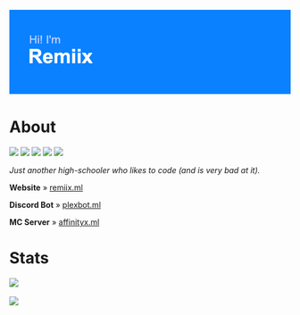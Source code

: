 ![Hi! I'm Remiix](header.png)

# About
![](https://img.shields.io/badge/OS-MacOS%2011%20+%20Windows%2010-blue) ![](https://img.shields.io/badge/Languages-JavaScript%20%2B%20HTML%2FCSS-blue) ![](https://img.shields.io/badge/Editor-Atom%20+%20CotEditor-blue) ![](https://img.shields.io/badge/Browser-Chrome%20+%20Edge-blue) ![](https://img.shields.io/badge/Hosting-Glitch-blue)

*Just another high-schooler who likes to code (and is very bad at it).*

**Website** » [remiix.ml](https://remiix.ml)

**Discord Bot** » [plexbot.ml](https://plexbot.ml)

**MC Server** » [affinityx.ml](https://affinityx.ml)

# Stats
[![](https://github-readme-stats.vercel.app/api/top-langs/?username=RemiixInc&show_icons=true&theme=dark)]()

[![](https://github-readme-stats.vercel.app/api?username=RemiixInc&theme=dark)]()
